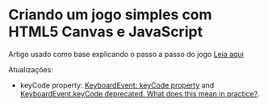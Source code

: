 # Criando um jogo simples com HTML5 Canvas e JavaScript

Artigo usado como base explicando o passo a passo do jogo [Leia aqui](http://www.lostdecadegames.com/how-to-make-a-simple-html5-canvas-game/)

Atualizações: 

* keyCode property: [KeyboardEvent: keyCode property](https://developer.mozilla.org/en-US/docs/Web/API/KeyboardEvent/keyCode) and [KeyboardEvent.keyCode deprecated. What does this mean in practice?](https://stackoverflow.com/questions/35394937/keyboardevent-keycode-deprecated-what-does-this-mean-in-practice).